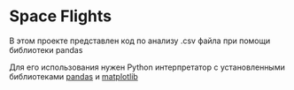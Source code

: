 # Space Flights
В этом проекте представлен код по анализу .csv файла при помощи библиотеки pandas 

Для его использования нужен Python интерпретатор с установленными библиотеками [pandas](https://pypi.org/project/pandas/) и [matplotlib](https://pypi.org/project/matplotlib/)

